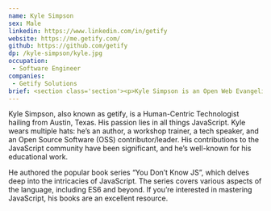 ```yaml
---
name: Kyle Simpson
sex: Male
linkedin: https://www.linkedin.com/in/getify
website: https://me.getify.com/
github: https://github.com/getify
dp: /kyle-simpson/kyle.jpg
occupation:
 - Software Engineer
companies:
 - Getify Solutions
brief: <section class='section'><p>Kyle Simpson is an Open Web Evangelist from Austin, TX, who is deeply passionate about all things JavaScript.</p><p> He wears multiple hats, including being an author, a workshop trainer, a tech speaker, and an OSS contributor/leader1.</p><p> His contributions to the tech community have been significant, and he has authored several influential books on JavaScript.</p></section>
---
```


<section class='section'>
<p>Kyle Simpson, also known as getify, is a Human-Centric Technologist hailing from Austin, Texas. His passion lies in all things JavaScript. Kyle wears multiple hats: he’s an author, a workshop trainer, a tech speaker, and an Open Source Software (OSS) contributor/leader. His contributions to the JavaScript community have been significant, and he’s well-known for his educational work.</p>

<p>He authored the popular book series “You Don’t Know JS”, which delves deep into the intricacies of JavaScript. The series covers various aspects of the language, including ES6 and beyond. If you’re interested in mastering JavaScript, his books are an excellent resource.</p>
</section>
